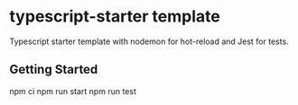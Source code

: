 # typescript-starter template

Typescript starter template with nodemon for hot-reload and Jest for tests.

## Getting Started
npm ci
npm run start
npm run test
